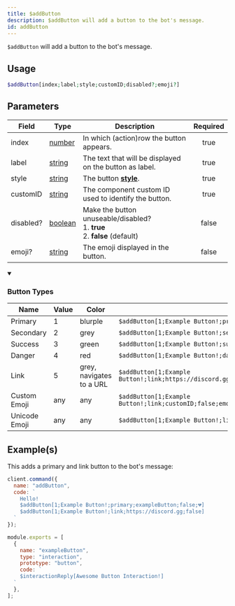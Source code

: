 ```yaml
---
title: $addButton
description: $addButton will add a button to the bot's message.
id: addButton
---
```


`$addButton` will add a button to the bot's message.

## Usage

```php
$addButton[index;label;style;customID;disabled?;emoji?]
```

## Parameters

| Field     | Type                                                                                                | Description                                                                                                              | Required |
| --------- | --------------------------------------------------------------------------------------------------- | ------------------------------------------------------------------------------------------------------------------------ | :------: |
| index     | [number](https://developer.mozilla.org/en-US/docs/Web/JavaScript/Reference/Global_Objects/Number)   | In which (action)row the button appears.                                                                                 |   true   |
| label     | [string](https://developer.mozilla.org/en-US/docs/Web/JavaScript/Reference/Global_Objects/String)   | The text that will be displayed on the button as label.                                                                  |   true   |
| style     | [string](https://developer.mozilla.org/en-US/docs/Web/JavaScript/Reference/Global_Objects/String)   | The button **[style](https://discord.com/developers/docs/interactions/message-components#button-object-button-styles)**. |   true   |
| customID  | [string](https://developer.mozilla.org/en-US/docs/Web/JavaScript/Reference/Global_Objects/String)   | The component custom ID used to identify the button.                                                                     |   true   |
| disabled? | [boolean](https://developer.mozilla.org/en-US/docs/Web/JavaScript/Reference/Global_Objects/Boolean) | Make the button unuseable/disabled? <br /> 1. **true** <br /> 2. **false** (default)                                     |  false   |
| emoji?    | [string](https://developer.mozilla.org/en-US/docs/Web/JavaScript/Reference/Global_Objects/String)   | The emoji displayed in the button.                                                                                       |  false   |

<div class="details">
  <details open>
    <summary><h3>Button Types</h3></summary>
  </details>
  <div class="content">
    <table>
      <thead>
        <tr>
          <th>Name</th>
          <th>Value</th>
          <th>Color</th>
          <th></th>
        </tr>
      </thead>
      <tbody>
        <tr>
          <td>Primary</td>
          <td>1</td>
          <td>blurple</td>
          <td><code>$addButton[1;Example Button!;primary;customID;false]</code></td>
        </tr>
        <tr>
          <td>Secondary</td>
          <td>2</td>
          <td>grey</td>
          <td><code>$addButton[1;Example Button!;secondary;customID;false]</code></td>
        </tr>
        <tr>
          <td>Success</td>
          <td>3</td>
          <td>green</td>
          <td><code>$addButton[1;Example Button!;success;customID;false]</code></td>
        </tr>
        <tr>
          <td>Danger</td>
          <td>4</td>
          <td>red</td>
          <td><code>$addButton[1;Example Button!;danger;customID;false]</code></td>
        </tr>
        <tr>
          <td>Link</td>
          <td>5</td>
          <td>grey, navigates to a URL</td>
          <td><code>$addButton[1;Example Button!;link;https://discord.gg;false]</code></td>
        </tr>
        <tr>
          <td>Custom Emoji</td>
          <td>any</td>
          <td>any</td>
          <td><code>$addButton[1;Example Button!;link;customID;false;emojiName/emojiId/emojiString]</code></td>
        </tr>
        <tr>
          <td>Unicode Emoji</td>
          <td>any</td>
          <td>any</td>
          <td><code>$addButton[1;Example Button!;link;customID;false;😀]</code></td>
        </tr>
      </tbody>
    </table>
  </div>
</div>

## Example(s)

This adds a primary and link button to the bot's message:

```javascript
client.command({
  name: "addButton",
  code: `
    Hello!
    $addButton[1;Example Button!;primary;exampleButton;false;💔]
    $addButton[1;Example Button!;link;https://discord.gg;false]
  `
});
```

```javascript
module.exports = [
  {
    name: "exampleButton",
    type: "interaction",
    prototype: "button",
    code: `
    $interactionReply[Awesome Button Interaction!]
  `
  },
];
```
